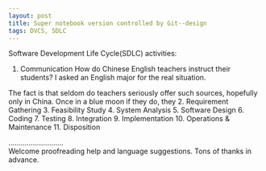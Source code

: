 ```yaml
---
layout: post
title: Super notebook version controlled by Git--design
tags: DVCS, SDLC
---
```


Software Development Life Cycle(SDLC) activities:
1. Communication
How do Chinese English teachers instruct their students? I asked an English major for the real situation. 

The fact is that seldom do teachers seriously offer such sources, hopefully only in China. Once in a blue moon if they do, they 
2. Requirement Gathering
3. Feasibility Study
4. System Analysis
5. Software Design
6. Coding
7. Testing
8. Integration
9. Implementation
10. Operations & Maintenance
11. Disposition

...........................     
Welcome proofreading help and language suggestions. Tons of thanks in advance.

